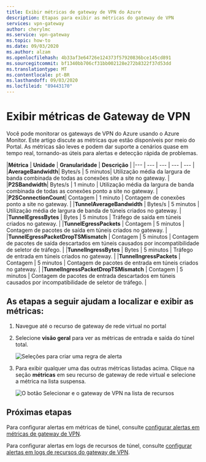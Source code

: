 ```yaml
---
title: Exibir métricas de gateway de VPN do Azure
description: Etapas para exibir as métricas do gateway de VPN
services: vpn-gateway
author: cherylmc
ms.service: vpn-gateway
ms.topic: how-to
ms.date: 09/03/2020
ms.author: alzam
ms.openlocfilehash: 4b33af3e64726e124373f57920836bce145cd891
ms.sourcegitcommit: bf1340bb706cf31bb002128e272b8322f37d53dd
ms.translationtype: MT
ms.contentlocale: pt-BR
ms.lasthandoff: 09/03/2020
ms.locfileid: "89443170"
---
```

# <a name="view-vpn-gateway-metrics"></a>Exibir métricas de Gateway de VPN

Você pode monitorar os gateways de VPN do Azure usando o Azure Monitor. Este artigo discute as métricas que estão disponíveis por meio do Portal. As métricas são leves e podem dar suporte a cenários quase em tempo real, tornando-as úteis para alertas e detecção rápida de problemas.


|**Métrica**   | **Unidade** | **Granularidade** | **Descrição** | 
|---       | ---        | ---       | ---            | ---       |
|**AverageBandwidth**| Bytes/s  | 5 minutos| Utilização média da largura de banda combinada de todas as conexões site a site no gateway.     |
|**P2SBandwidth**| Bytes/s  | 1 minuto  | Utilização média da largura de banda combinada de todas as conexões ponto a site no gateway.    |
|**P2SConnectionCount**| Contagem  | 1 minuto  | Contagem de conexões ponto a site no gateway.   |
|**TunnelAverageBandwidth** | Bytes/s    | 5 minutos  | Utilização média de largura de banda de túneis criados no gateway. |
|**TunnelEgressBytes** | Bytes | 5 minutos | Tráfego de saída em túneis criados no gateway.   |
|**TunnelEgressPackets** | Contagem | 5 minutos | Contagem de pacotes de saída em túneis criados no gateway.   |
|**TunnelEgressPacketDropTSMismatch** | Contagem | 5 minutos | Contagem de pacotes de saída descartados em túneis causados por incompatibilidade de seletor de tráfego. |
|**TunnelIngressBytes** | Bytes | 5 minutos | Tráfego de entrada em túneis criados no gateway.   |
|**TunnelIngressPackets** | Contagem | 5 minutos | Contagem de pacotes de entrada em túneis criados no gateway.   |
|**TunnelIngressPacketDropTSMismatch** | Contagem | 5 minutos | Contagem de pacotes de entrada descartados em túneis causados por incompatibilidade de seletor de tráfego. |

## <a name="the-following-steps-help-you-locate-and-view-metrics"></a>As etapas a seguir ajudam a localizar e exibir as métricas:

1. Navegue até o recurso de gateway de rede virtual no portal
2. Selecione **visão geral** para ver as métricas de entrada e saída do túnel total.

   ![Seleções para criar uma regra de alerta](./media/vpn-gateway-howto-view-virtual-network-gateway-metrics/overview.png "Exibir")

3. Para exibir qualquer uma das outras métricas listadas acima. Clique na seção **métricas** em seu recurso de gateway de rede virtual e selecione a métrica na lista suspensa.

   ![O botão Selecionar e o gateway de VPN na lista de recursos](./media/vpn-gateway-howto-view-virtual-network-gateway-metrics/metrics.png "Selecionar")

## <a name="next-steps"></a>Próximas etapas

Para configurar alertas em métricas de túnel, consulte [configurar alertas em métricas de gateway de VPN](vpn-gateway-howto-setup-alerts-virtual-network-gateway-metric.md).

Para configurar alertas em logs de recursos de túnel, consulte [configurar alertas em logs de recursos do gateway de VPN](vpn-gateway-howto-setup-alerts-virtual-network-gateway-log.md).
